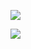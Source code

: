 <a href="https://codeclimate.com/github/ooade/NextSimpleStarter"><img src="https://codeclimate.com/github/ooade/NextSimpleStarter/badges/gpa.svg" /></a>

<a href="https://codeclimate.com/github/ooade/NextSimpleStarter"><img src="https://travis-ci.org/Chilim/project-lvl1-s128" /></a>
